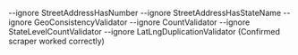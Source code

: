 --ignore StreetAddressHasNumber --ignore StreetAddressHasStateName --ignore GeoConsistencyValidator --ignore CountValidator --ignore StateLevelCountValidator --ignore LatLngDuplicationValidator
(Confirmed scraper worked correctly)
